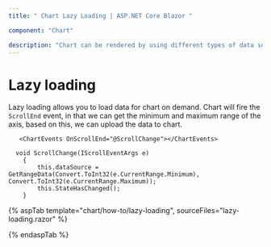 ```yaml
---
title: " Chart Lazy Loading | ASP.NET Core Blazor "

component: "Chart"

description: "Chart can be rendered by using different types of data source. Lazy loading explains that allows you to load data for chart on demand"
---
```


# Lazy loading

Lazy loading allows you to load data for chart on demand. Chart will fire the `ScrollEnd` event, in that we can get the minimum and maximum range of the axis, based on this, we can upload the data to chart.

```razor
   <ChartEvents OnScrollEnd="@ScrollChange"></ChartEvents>

  void ScrollChange(IScrollEventArgs e)
    {
        this.dataSource = GetRangeData(Convert.ToInt32(e.CurrentRange.Minimum), Convert.ToInt32(e.CurrentRange.Maximum));
        this.StateHasChanged();
    }

```

{% aspTab template="chart/how-to/lazy-loading", sourceFiles="lazy-loading.razor" %}

{% endaspTab %}